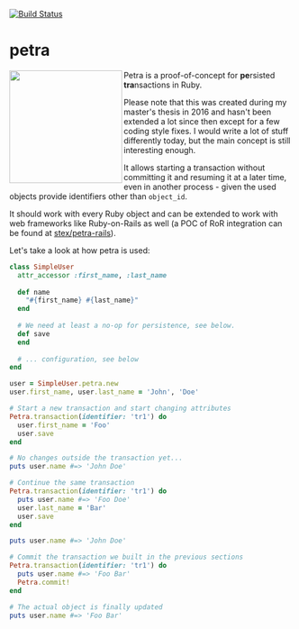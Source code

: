 [![Build Status](https://travis-ci.org/Stex/petra.svg?branch=master)](https://travis-ci.org/Stex/petra)

# petra
<img src="https://drive.google.com/uc?id=1BKauBWbE66keL1gBBDfgSaRE0lL5x586&export=download" width="200" align="left" />

Petra is a proof-of-concept for **pe**rsisted **tra**nsactions in Ruby.

Please note that this was created during my master's thesis in 2016 and hasn't been extended a lot since then except for a few coding style fixes. I would write a lot of stuff differently today, but the main concept is still interesting enough.

It allows starting a transaction without committing it and resuming it at a later time, even in another process - given the used objects provide identifiers other than `object_id`.

It should work with every Ruby object and can be extended to work with web frameworks like Ruby-on-Rails as well (a POC of RoR integration can be found at [stex/petra-rails](https://github.com/stex/petra-rails)). 

Let's take a look at how petra is used:

```ruby
class SimpleUser
  attr_accessor :first_name, :last_name
  
  def name
    "#{first_name} #{last_name}"
  end
  
  # We need at least a no-op for persistence, see below.
  def save
  end
  
  # ... configuration, see below
end

user = SimpleUser.petra.new
user.first_name, user.last_name = 'John', 'Doe'

# Start a new transaction and start changing attributes
Petra.transaction(identifier: 'tr1') do
  user.first_name = 'Foo'
  user.save
end

# No changes outside the transaction yet...
puts user.name #=> 'John Doe'

# Continue the same transaction
Petra.transaction(identifier: 'tr1') do
  puts user.name #=> 'Foo Doe'
  user.last_name = 'Bar'
  user.save
end

puts user.name #=> 'John Doe'

# Commit the transaction we built in the previous sections
Petra.transaction(identifier: 'tr1') do
  puts user.name #=> 'Foo Bar'
  Petra.commit!
end

# The actual object is finally updated
puts user.name #=> 'Foo Bar'
```

